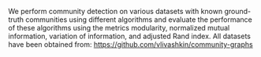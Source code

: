 We perform community detection on various datasets with known ground-truth communities using different algorithms and evaluate the performance of these algorithms using the metrics modularity, normalized mutual information, variation of information, and adjusted Rand index.
All datasets have been obtained from: https://github.com/vlivashkin/community-graphs
